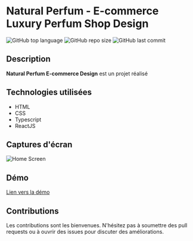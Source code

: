 # Natural Perfum - E-commerce Luxury Perfum Shop Design

![GitHub top language](https://img.shields.io/github/languages/top/dimainc26/natural_parfum)
![GitHub repo size](https://img.shields.io/github/repo-size/dimainc26/natural_parfum)
![GitHub last commit](https://img.shields.io/github/last-commit/dimainc26/natural_parfum)

## Description
**Natural Perfum E-commerce Design** est un projet réalisé 

## Technologies utilisées
- HTML
- CSS
- Typescript
- ReactJS

## Captures d'écran
![Home Screen](https://github.com/dimainc26/natural_parfum/blob/main/assets/home.png)

## Démo
[Lien vers la démo](https://dev.dimazanre.com/natural_parfum)

## Contributions
Les contributions sont les bienvenues. N'hésitez pas à soumettre des pull requests ou à ouvrir des issues pour discuter des améliorations.
